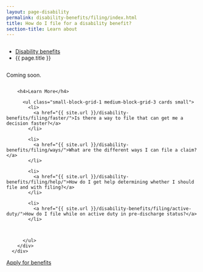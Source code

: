 ```yaml
---
layout: page-disability
permalink: disability-benefits/filing/index.html
title: How do I file for a disability benefit?
section-title: Learn about
---
```


<div class="splash" markdown="0">
<div class="row" markdown="0">
<div class="small-12 columns" markdown="0">

<ul class="breadcrumbs" role="menubar" aria-label="Primary">
<li class="parent"><a href="{{ site.url }}/disability-benefits/">Disability benefits</a></li>
<li class="active">{{ page.title }}</li>
</ul>

</div>
</div>
</div>

<div class="main" role="main" markdown="0">
<div class="section one" markdown="0">
<div class="primary" markdown="0">
<div class="row" markdown="0">
<div class="small-12 columns" markdown="1">

Coming soon.

</div>
</div>
</div>

<div class="navigation">
  <div class="row">
    <div class="small-12 columns">

        <h4>Learn More</h4>

          <ul class="small-block-grid-1 medium-block-grid-3 cards small">
            <li>
              <a href="{{ site.url }}/disability-benefits/filing/faster/">Is there a way to file that can get me a decision faster?</a>
            </li>

            <li>
              <a href="{{ site.url }}/disability-benefits/filing/ways/">What are the different ways I can file a claim?</a>
            </li>

            <li>
              <a href="{{ site.url }}/disability-benefits/filing/help/">How do I get help determining whether I should file and with filing?</a>
            </li>

            <li>
              <a href="{{ site.url }}/disability-benefits/filing/active-duty/">How do I file while on active duty in pre-discharge status?</a>
            </li>



          </ul>
        </div>
      </div>
</div>




<div class="section two" markdown="0">
<div class="action" markdown="0">
<div class="row" markdown="0">
<div class="small-12 medium-10 medium-centered columns" markdown="0">
<a class="button start" href="#">Apply for benefits</a>
</div>
</div>
</div>
</div>

</div>

</div>
